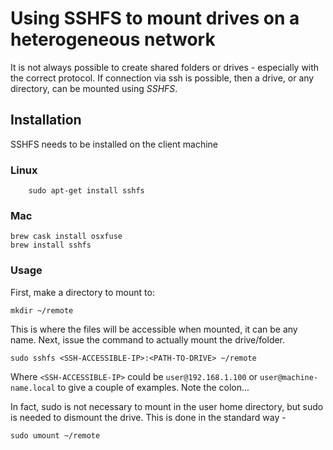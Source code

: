 # Using SSHFS to mount drives on a heterogeneous network

It is not always possible to create shared folders or drives - especially
with the correct protocol. If connection via ssh is possible, then a drive,
or any directory, can be mounted using *SSHFS*.

## Installation

SSHFS needs to be installed on the client machine

### Linux

        sudo apt-get install sshfs

### Mac

    brew cask install osxfuse
    brew install sshfs

### Usage

First, make a directory to mount to:

    mkdir ~/remote

This is where the files will be accessible when mounted, it can be any name.
Next, issue the command to actually mount the drive/folder.

    sudo sshfs <SSH-ACCESSIBLE-IP>:<PATH-TO-DRIVE> ~/remote

Where `<SSH-ACCESSIBLE-IP>`  could be  `user@192.168.1.100`  or
`user@machine-name.local`  to give a couple of examples. Note the colon...

In fact, sudo is not necessary to mount in the user home directory, but sudo
is needed to dismount the drive. This is done in the standard way -

    sudo umount ~/remote

